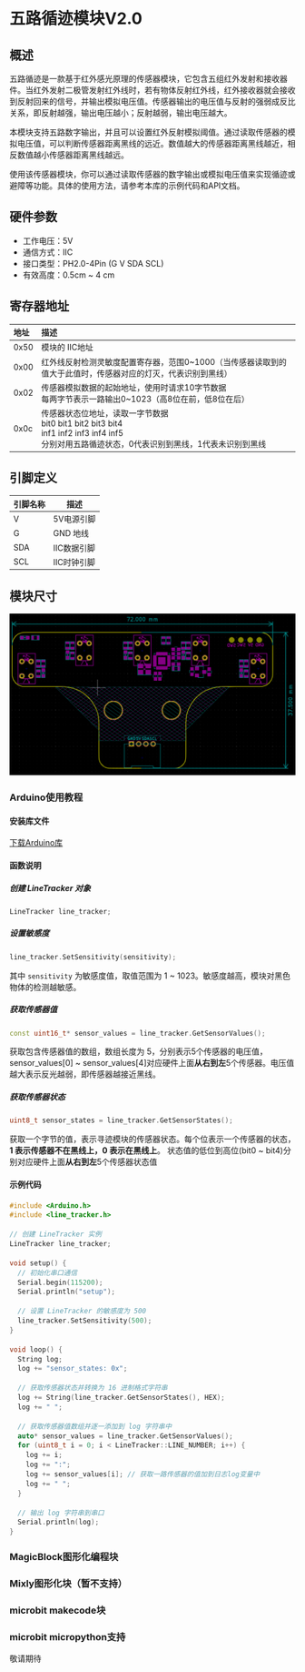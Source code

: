 # 五路循迹模块V2.0

## 概述

五路循迹是一款基于红外感光原理的传感器模块，它包含五组红外发射和接收器件。当红外发射二极管发射红外线时，若有物体反射红外线，红外接收器就会接收到反射回来的信号，并输出模拟电压值。传感器输出的电压值与反射的强弱成反比关系，即反射越强，输出电压越小；反射越弱，输出电压越大。

本模块支持五路数字输出，并且可以设置红外反射模拟阈值。通过读取传感器的模拟电压值，可以判断传感器距离黑线的远近。数值越大的传感器距离黑线越近，相反数值越小传感器距离黑线越远。

使用该传感器模块，你可以通过读取传感器的数字输出或模拟电压值来实现循迹或避障等功能。具体的使用方法，请参考本库的示例代码和API文档。

## 硬件参数

- 工作电压：5V
- 通信方式：IIC
- 接口类型：PH2.0-4Pin (G V SDA SCL)
- 有效高度：0.5cm ~ 4 cm

## 寄存器地址

| 地址   | 描述 |
|:-----|:-----|
| 0x50 | 模块的 IIC地址 |
| 0x00 | 红外线反射检测灵敏度配置寄存器，范围0~1000（当传感器读取到的值大于此值时，传感器对应的灯灭，代表识别到黑线）|
| 0x02 | 传感器模拟数据的起始地址，使用时请求10字节数据 <br> 每两字节表示一路输出0~1023（高8位在前，低8位在后）|
| 0x0c | 传感器状态位地址，读取一字节数据 <br> bit0 bit1 bit2 bit3 bit4 <br> inf1 inf2 inf3 inf4 inf5 <br> 分别对用五路循迹状态，0代表识别到黑线，1代表未识别到黑线 |

## 引脚定义

| 引脚名称 | 描述 |
|------|---------|
| V    | 5V电源引脚  |
| G    | GND 地线  |
| SDA  | IIC数据引脚 |
| SCL  | IIC时钟引脚 |

## 模块尺寸

![模块尺寸](five_way_tracking_sensor/infraredtracking.png)

### Arduino使用教程

#### 安装库文件

[下载Arduino库](five_way_tracking_sensor_v2.0/emakefun_line_tracker.zip)

#### 函数说明

##### 创建 LineTracker 对象

```c++
LineTracker line_tracker;
```

##### 设置敏感度

```c++
line_tracker.SetSensitivity(sensitivity);
```

其中 `sensitivity` 为敏感度值，取值范围为 1 ~ 1023。敏感度越高，模块对黑色物体的检测越敏感。

##### 获取传感器值

```c++
const uint16_t* sensor_values = line_tracker.GetSensorValues();
```

获取包含传感器值的数组，数组长度为 5，分别表示5个传感器的电压值，sensor_values[0] ~ sensor_values[4]对应硬件上面**从右到左**5个传感器。电压值越大表示反光越弱，即传感器越接近黑线。

##### 获取传感器状态

```c++
uint8_t sensor_states = line_tracker.GetSensorStates();
```

获取一个字节的值，表示寻迹模块的传感器状态。每个位表示一个传感器的状态，**1 表示传感器不在黑线上，0 表示在黑线上**。
状态值的低位到高位(bit0 ~ bit4)分别对应硬件上面**从右到左**5个传感器状态值

#### 示例代码

```c++
#include <Arduino.h>
#include <line_tracker.h>

// 创建 LineTracker 实例
LineTracker line_tracker;

void setup() {
  // 初始化串口通信
  Serial.begin(115200);
  Serial.println("setup");

  // 设置 LineTracker 的敏感度为 500
  line_tracker.SetSensitivity(500);
}

void loop() {
  String log;
  log += "sensor_states: 0x";

  // 获取传感器状态并转换为 16 进制格式字符串
  log += String(line_tracker.GetSensorStates(), HEX);
  log += " ";

  // 获取传感器值数组并逐一添加到 log 字符串中
  auto* sensor_values = line_tracker.GetSensorValues();
  for (uint8_t i = 0; i < LineTracker::LINE_NUMBER; i++) {
    log += i;
    log += ":";
    log += sensor_values[i]; // 获取一路传感器的值加到日志log变量中
    log += " ";
  }

  // 输出 log 字符串到串口
  Serial.println(log);
}
```

### MagicBlock图形化编程块

### Mixly图形化块（暂不支持）

### microbit makecode块

### microbit micropython支持

敬请期待
